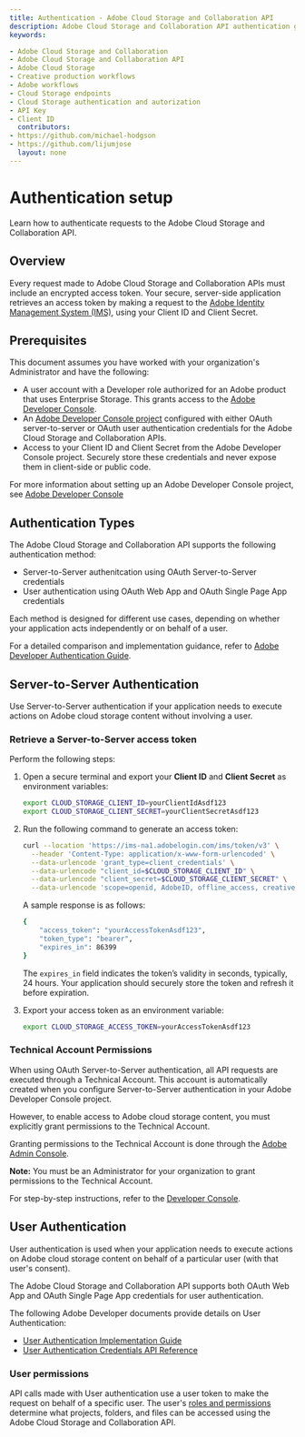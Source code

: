 ```yaml
---
title: Authentication - Adobe Cloud Storage and Collaboration API
description: Adobe Cloud Storage and Collaboration API authentication guide
keywords:

- Adobe Cloud Storage and Collaboration
- Adobe Cloud Storage and Collaboration API
- Adobe Cloud Storage
- Creative production workflows
- Adobe workflows
- Cloud Storage endpoints
- Cloud Storage authentication and autorization
- API Key
- Client ID
  contributors:
- https://github.com/michael-hodgson
- https://github.com/lijumjose
  layout: none
---
```


# Authentication setup

Learn how to authenticate requests to the Adobe Cloud Storage and Collaboration API.

## Overview

Every request made to Adobe Cloud Storage and Collaboration APIs must include an encrypted access token. Your secure, server-side application retrieves an access token by making a request to the [Adobe Identity Management System (IMS)](https://www.adobe.com/content/dam/cc/en/trust-center/ungated/whitepapers/corporate/adobe-identity-management-services-security-overview.pdf), using your Client ID and Client Secret.

## Prerequisites

This document assumes you have worked with your organization's Administrator and have the following:

- A user account with a Developer role authorized for an Adobe product that uses Enterprise Storage. This grants access to the [Adobe Developer Console](https://developer.adobe.com/).
- An [Adobe Developer Console project](https://developer.adobe.com/developer-console/docs/guides/projects/projects-empty/) configured with either OAuth server-to-server or OAuth user authentication credentials for the Adobe Cloud Storage and Collaboration APIs.
- Access to your Client ID and Client Secret from the Adobe Developer Console project. Securely store these credentials and never expose them in client-side or public code.

For more information about setting up an Adobe Developer Console project, see [Adobe Developer Console](./developer-console.md)

## Authentication Types

The Adobe Cloud Storage and Collaboration API supports the following authentication method:

- Server-to-Server authenitcation using OAuth Server-to-Server credentials
- User authentication using OAuth Web App and OAuth Single Page App credentials

Each method is designed for different use cases, depending on whether your application acts independently or on behalf of a user.

For a detailed comparison and implementation guidance, refer to [Adobe Developer Authentication Guide](https://developer.adobe.com/developer-console/docs/guides/authentication/).

## Server-to-Server Authentication

Use Server-to-Server authentication if your application needs to execute actions on Adobe cloud storage content without involving a user.

### Retrieve a Server-to-Server access token

Perform the following steps:

1. Open a secure terminal and export your **Client ID** and **Client Secret** as environment variables:

   ```bash
   export CLOUD_STORAGE_CLIENT_ID=yourClientIdAsdf123
   export CLOUD_STORAGE_CLIENT_SECRET=yourClientSecretAsdf123
   ```

2. Run the following command to generate an access token:

   ```bash
   curl --location 'https://ims-na1.adobelogin.com/ims/token/v3' \
     --header 'Content-Type: application/x-www-form-urlencoded' \
     --data-urlencode 'grant_type=client_credentials' \
     --data-urlencode "client_id=$CLOUD_STORAGE_CLIENT_ID" \
     --data-urlencode "client_secret=$CLOUD_STORAGE_CLIENT_SECRET" \
     --data-urlencode 'scope=openid, AdobeID, offline_access, creative_sdk'
   ```

   A sample response is as follows:

   ```bash
   {
       "access_token": "yourAccessTokenAsdf123",
       "token_type": "bearer",
       "expires_in": 86399
   }
   ```

   The `expires_in` field indicates the token’s validity in seconds, typically, 24 hours. Your application should securely store the token and refresh it before expiration.

3. Export your access token as an environment variable:

   ```bash
   export CLOUD_STORAGE_ACCESS_TOKEN=yourAccessTokenAsdf123
   ```

### Technical Account Permissions

When using OAuth Server-to-Server authentication, all API requests are executed through a Technical Account. This account is automatically created when you configure Server-to-Server authentication in your Adobe Developer Console project.

However, to enable access to Adobe cloud storage content, you must explicitly grant permissions to the Technical Account.

Granting permissions to the Technical Account is done through the [Adobe Admin Console](https://adminconsole.adobe.com/).

**Note:** You must be an Administrator for your organization to grant permissions to the Technical Account.

For step-by-step instructions, refer to the [Developer Console](./developer-console.md).

## User Authentication

User authentication is used when your application needs to execute actions on Adobe cloud storage content on behalf of a particular user (with that user's consent).

The Adobe Cloud Storage and Collaboration API supports both OAuth Web App and OAuth Single Page App credentials for user authentication.

The following Adobe Developer documents provide details on User Authentication:

- [User Authentication Implementation Guide](https://developer.adobe.com/developer-console/docs/guides/authentication/UserAuthentication/implementation)
- [User Authentication Credentials API Reference](https://developer.adobe.com/developer-console/docs/guides/authentication/UserAuthentication/ims#fetching-access-tokens)

### User permissions

API calls made with User authentication use a user token to make the request on behalf of a specific user. The user's [roles and permissions](https://file+.vscode-resource.vscode-cdn.net/Users/mhodgson/Library/CloudStorage/OneDrive-Adobe/Adobe_Projects/Development/torii/docs/public/src/pages/concepts/permissions/index.md) determine what projects, folders, and files can be accessed using the Adobe Cloud Storage and Collaboration API.

